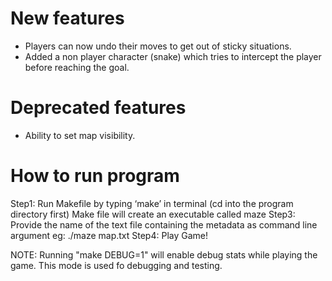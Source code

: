 # New features
- Players can now undo their moves to get out of sticky situations.
- Added a non player character (snake) which tries to intercept the player before reaching the goal.

# Deprecated features
- Ability to set map visibility.

# How to run program
Step1: Run Makefile by typing ‘make’ in terminal (cd into the program directory first)
Make file will create an executable called maze
Step3: Provide the name of the text file containing the metadata as command line argument eg: ./maze map.txt
Step4: Play Game!

NOTE: Running "make DEBUG=1" will enable debug stats while playing the game. This mode is used fo debugging and testing.
